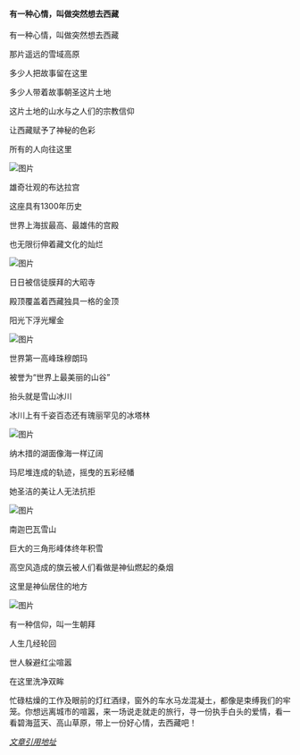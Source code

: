 #### 有一种心情，叫做突然想去西藏

有一种心情，叫做突然想去西藏

那片遥远的雪域高原

多少人把故事留在这里

多少人带着故事朝圣这片土地

这片土地的山水与之人们的宗教信仰

让西藏赋予了神秘的色彩

所有的人向往这里

![图片](https://img.mp.itc.cn/upload/20161230/abc43181864f45b99ab4342e33004675_th.jpeg)

雄奇壮观的布达拉宫

这座具有1300年历史

世界上海拔最高、最雄伟的宫殿

也无限衍伸着藏文化的灿烂

![图片](https://img.mp.itc.cn/upload/20161230/1c0fd50040ca498e9ba8cfeff9b8d1de_th.jpeg)

日日被信徒膜拜的大昭寺

殿顶覆盖着西藏独具一格的金顶

阳光下浮光耀金

![图片](https://img.mp.itc.cn/upload/20161230/935541efc4554a31a7e4fe7a3817a1fe_th.jpeg)

世界第一高峰珠穆朗玛

被誉为“世界上最美丽的山谷”

抬头就是雪山冰川

冰川上有千姿百态还有瑰丽罕见的冰塔林

![图片](https://img.mp.itc.cn/upload/20161230/0727adfd4da24989b4776a5c45374108_th.jpeg)

纳木措的湖面像海一样辽阔

玛尼堆连成的轨迹，摇曳的五彩经幡

她圣洁的美让人无法抗拒

![图片](https://img.mp.itc.cn/upload/20161230/80032d2f96624258b7613d322edb04af_th.jpeg)

南迦巴瓦雪山

巨大的三角形峰体终年积雪

高空风造成的旗云被人们看做是神仙燃起的桑烟

这里是神仙居住的地方

![图片](https://img.mp.itc.cn/upload/20161230/c92519b44203465485ad677b327dbda0_th.jpeg)

有一种信仰，叫一生朝拜

人生几经轮回

世人躲避红尘喧嚣

在这里洗净双眸

忙碌枯燥的工作及眼前的灯红酒绿，窗外的车水马龙混凝土，都像是束缚我们的牢笼。你想远离城市的喧嚣，来一场说走就走的旅行，寻一份执手白头的爱情，看一看碧海蓝天、高山草原，带上一份好心情，去西藏吧！

_[文章引用地址](https://www.sohu.com/a/123032532_349299 )_
